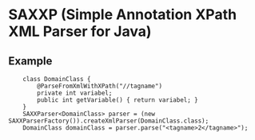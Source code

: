 SAXXP (Simple Annotation XPath XML Parser for Java)
===================================================

Example
-------
        class DomainClass {
            @ParseFromXmlWithXPath("//tagname")
            private int variabel;
            public int getVariable() { return variabel; }
        }
        SAXXParser<DomainClass> parser = (new SAXXParserFactory()).createXmlParser(DomainClass.class);
        DomainClass domainClass = parser.parse("<tagname>2</tagname>");